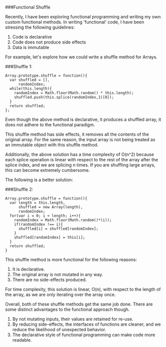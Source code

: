 ###Functional Shuffle

Recently, I have been exploring functional programming and writing my own custom functional methods. In writing 'functional' code, I have been stressing the following guidelines:

1. Code is declarative
1. Code does not produce side effects
1. Data is immutable

For example, let's explore how we could write a shuffle method for Arrays.

###Shuffle 1:
```
Array.prototype.shuffle = function(){
  var shuffled = [],
      randomIndex;
  while(this.length){
    randomIndex = Math.floor(Math.random() * this.length);
    shuffled.push(this.splice(randomIndex,1)[0]);
  }
  return shuffled;
};
```

Even though the above method is declarative, it produces a shuffled array, it does not adhere to the functional paradigm. 

This shuffle method has side effects, it removes all the contents of the original array. For the same reason, the input array is not being treated as an immutable object with this shuffle method.

Additionally, the above solution has a time complexity of O(n^2) because each splice operation is linear with respect to the rest of the array after the splice index, and we are splicing n times. If you are shuffling large arrays, this can become extremely cumbersome.

The following is a better solution:

###Shuffle 2:
```
Array.prototype.shuffle = function(){
  var length = this.length,
      shuffled = new Array(length),
      randomIndex;
  for(var i = 0; i < length; i++){
    randomIndex = Math.floor(Math.random()*(i));
    if(randomIndex !== i){
      shuffled[i] = shuffled[randomIndex];
    }
    shuffled[randomIndex] = this[i];
  }
  return shuffled;
}
```

This shuffle method is more functional for the following reasons:
1. It is declarative.
1. The original array is not mutated in any way.
1. There are no side-effects produced.

For time complexity, this solution is linear, O(n), with respect to the length of the array, as we are only iterating over the array once.

Overall, both of these shuffle methods get the same job done. There are some distinct advantages to the functional approach though. 
1. By not mutating inputs, their values are retained for re-use.
1. By reducing side-effects, the interfaces of functions are cleaner, and we reduce the likelihood of unexpected behavior.
1. The declarative style of functional programming can make code more readable.